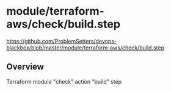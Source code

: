 # module/terraform-aws/check/build.step

https://github.com/ProblemSetters/devops-blackbox/blob/master/module/terraform-aws/check/build.step

## Overview

Terraform module "check" action "build" step


